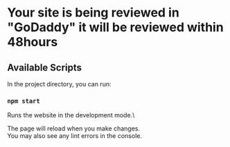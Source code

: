 # Your site is being reviewed in "GoDaddy" it will be reviewed within 48hours


## Available Scripts

In the project directory, you can run:

### `npm start`

Runs the website in the development mode.\

The page will reload when you make changes.\
You may also see any lint errors in the console.
